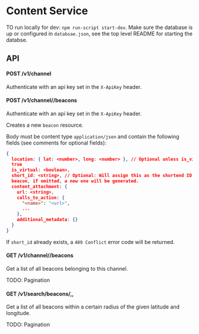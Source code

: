 # Content Service

TO run locally for dev: `npm run-script start-dev`. Make sure the database is
up or configured in `databsae.json`, see the top level README for starting the
databse.

## API

#### POST /v1/channel

Authenticate with an api key set in the `X-ApiKey` header.

#### POST /v1/channel/<name>/beacons

Authenticate with an api key set in the `X-ApiKey` header.

Creates a new `beacon` resource.

Body must be content type `application/json` and contain the following fields
(see comments for optional fields):

```JSON
{
  location: { lat: <number>, long: <number> }, // Optional unless is_virtual is
  true
  is_virtual: <boolean>,
  short_id: <string>, // Optional: Will assign this as the shortend ID for this
  beacon, if omitted, a new one will be generated.
  content_attachment: {
    url: <string>,
    calls_to_action: {
      "<name>": "<url>",
      ...
    },
    additional_metadata: {}
  }
}
```

If `short_id` already exists, a `409 Conflict` error code will be returned.

#### GET /v1/channel/<name>/beacons

Get a list of all beacons belonging to this channel.

TODO: Pagination

#### GET /v1/search/beacons/<latitude>,<longitude>,<radius>

Get a list of all beacons within a certain radius of the given latitude and
longitude.

TODO: Pagination
